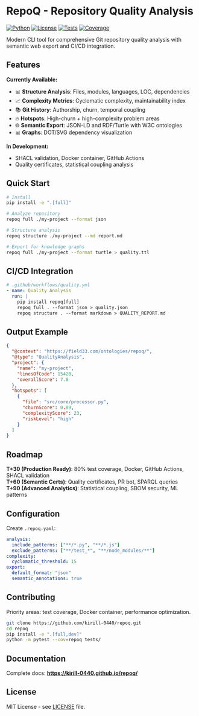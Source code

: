 # RepoQ - Repository Quality Analysis

[![Python](https://img.shields.io/badge/python-3.11%2B-blue)](https://www.python.org/)
[![License](https://img.shields.io/badge/license-MIT-green)](LICENSE)
[![Tests](https://img.shields.io/badge/tests-57%20passing-orange)](tests/)
[![Coverage](https://img.shields.io/badge/coverage-<10%25-red)](#roadmap)

Modern CLI tool for comprehensive Git repository quality analysis with semantic web export and CI/CD integration.

## Features

**Currently Available:**
- 📊 **Structure Analysis**: Files, modules, languages, LOC, dependencies  
- 📈 **Complexity Metrics**: Cyclomatic complexity, maintainability index
- 📚 **Git History**: Authorship, churn, temporal coupling
- 🔥 **Hotspots**: High-churn + high-complexity problem areas
- 🌐 **Semantic Export**: JSON-LD and RDF/Turtle with W3C ontologies
- 📊 **Graphs**: DOT/SVG dependency visualization

**In Development:**
- SHACL validation, Docker container, GitHub Actions
- Quality certificates, statistical coupling analysis

## Quick Start

```bash
# Install
pip install -e ".[full]"

# Analyze repository
repoq full ./my-project --format json

# Structure analysis
repoq structure ./my-project --md report.md

# Export for knowledge graphs  
repoq full ./my-project --format turtle > quality.ttl
```

## CI/CD Integration

```yaml
# .github/workflows/quality.yml
- name: Quality Analysis
  run: |
    pip install repoq[full]
    repoq full . --format json > quality.json
    repoq structure . --format markdown > QUALITY_REPORT.md
```

## Output Example

```json
{
  "@context": "https://field33.com/ontologies/repoq/",
  "@type": "QualityAnalysis",
  "project": {
    "name": "my-project",
    "linesOfCode": 15420,
    "overallScore": 7.8
  },
  "hotspots": [
    {
      "file": "src/core/processor.py",
      "churnScore": 0.89,
      "complexityScore": 23,
      "riskLevel": "high"
    }
  ]
}
```

## Roadmap

**T+30 (Production Ready)**: 80% test coverage, Docker, GitHub Actions, SHACL validation  
**T+60 (Semantic Certs)**: Quality certificates, PR bot, SPARQL queries  
**T+90 (Advanced Analytics)**: Statistical coupling, SBOM security, ML patterns

## Configuration

Create `.repoq.yaml`:

```yaml
analysis:
  include_patterns: ["**/*.py", "**/*.js"]
  exclude_patterns: ["**/test_*", "**/node_modules/**"]
complexity:
  cyclomatic_threshold: 15
export:
  default_format: "json"
  semantic_annotations: true
```

## Contributing

Priority areas: test coverage, Docker container, performance optimization.

```bash
git clone https://github.com/kirill-0440/repoq.git
cd repoq
pip install -e ".[full,dev]"
python -m pytest --cov=repoq tests/
```

## Documentation

Complete docs: **https://kirill-0440.github.io/repoq/**

## License

MIT License - see [LICENSE](LICENSE) file.